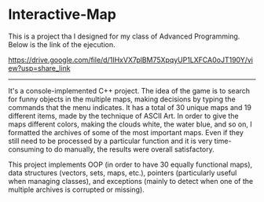 # Interactive-Map
This is a project tha I designed for my class of Advanced Programming. Below is the link of the ejecution.


https://drive.google.com/file/d/1IHxVX7plBM75XpqyUP1LXFCA0oJT190Y/view?usp=share_link

---

It's a console-implemented C++ project. The idea of the game is to search for funny objects in the multiple maps, making decisions by typing the commands that the menu indicates. It has a total of 30 unique maps and 19 different items, made by the technique of ASCII Art. In order to give the maps different colors, making the clouds white, the water blue, and so on, I formatted the archives of some of the most important maps. Even if they still need to be processed by a particular function and it is very time-consuming to do manually, the results were overall satisfactory.

This project implements OOP (in order to have 30 equally functional maps), data structures (vectors, sets, maps, etc.), pointers (particularly useful when managing classes), and exceptions (mainly to detect when one of the multiple archives is corrupted or missing).
